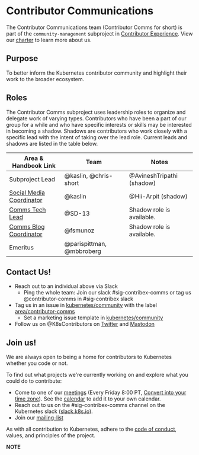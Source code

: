 # Contributor Communications

The Contributor Communications team (Contributor Comms for short) is part of the `community-management` subproject in [Contributor Experience]. View our [charter] to learn more about us.

## Purpose

To better inform the Kubernetes contributor community and highlight their work to the broader ecosystem.

## Roles
The Contributor Comms subproject uses leadership roles to organize and delegate work of varying types. Contributors who have been a part of our group for a while and who have specific interests or skills may be interested in becoming a shadow. Shadows are contributors who work closely with a specific lead with the intent of taking over the lead role. Current leads and shadows are listed in the table below.

| Area & Handbook Link | Team | Notes |
| --- | --- | --- |
| Subproject Lead | @kaslin, @chris-short | @AvineshTripathi (shadow) |
| [Social Media Coordinator](https://github.com/kubernetes/community/blob/master/communication/contributor-comms/role-handbooks/Social-Media.md) |@kaslin | @Hii-Arpit (shadow) |
| [Comms Tech Lead](https://github.com/kubernetes/community/blob/master/communication/contributor-comms/role-handbooks/Comms-Tech-Lead.md) | @SD-13 | Shadow role is available. |
| [Comms Blog Coordinator](https://github.com/kubernetes/community/blob/master/communication/contributor-comms/role-handbooks/blog-coordinator.md) | @fsmunoz |  Shadow role is available. |
| Emeritus | @parispittman, @mbbroberg |

## Contact Us!

- Reach out to an individual above via Slack
  - Ping the whole team: Join our slack #sig-contribex-comms or tag us @contributor-comms in #sig-contribex slack
- Tag us in an issue in [kubernetes/community] with the label [area/contributor-comms]
  - Set a marketing issue template in [kubernetes/community]
- Follow us on @K8sContributors on [Twitter] and [Mastodon]

## Join us!

We are always open to being a home for contributors to Kubernetes whether you code or not. 

To find out what projects we're currently working on and explore what you could do to contribute:
* Come to one of our [meetings] (Every Friday 8:00 PT, [Convert into your time zone](https://dateful.com/time-zone-converter?t=8:00&tz=PT%20%28Pacific%20Time%29)). See the [calendar] to add it to your own calendar.
* Reach out to us on the #sig-contribex-comms channel on the Kubernetes slack ([slack.k8s.io](http://slack.k8s.io)).
* Join our [mailing-list]

As with all contribution to Kubernetes, adhere to the [code of conduct], values, and principles of the project.

**NOTE** 

[meetings]: /sig-contributor-experience#contributor-comms
[calendar]: https://www.kubernetes.dev/resources/calendar/
[mailing-list]: https://groups.google.com/g/kubernetes-sig-contribex
[charter]: ./CHARTER.md
[Could be you!]: #could-be-you
[Contributor Experience]: /sig-contributor-experience
[Internal Communications]: ./role-handbooks/internal-marketing.md
[Social Media]: ./role-handbooks/social-media.md
[Comms Tech Lead]: ./role-handbooks/Comms-Tech-Lead.md
[Comms Blog Coordinator]: ./role-handbooks/blog-coordinator.md
[Storytellers]: ./role-handbooks/storytellers.md
[Designer]: ./role-handbooks/wip-roles.md
[kubernetes/community]: https://github.com/kubernetes/community/issues
[area/contributor-comms]: https://github.com/kubernetes/community/issues?q=is%3Aopen+is%3Aissue+label%3Aarea%2Fcontributor-comms
[Twitter]: https://twitter.com/K8sContributors/
[Mastodon]: https://hachyderm.io/@K8sContributors
[code of conduct]: https://github.com/kubernetes/community/blob/master/code-of-conduct.md